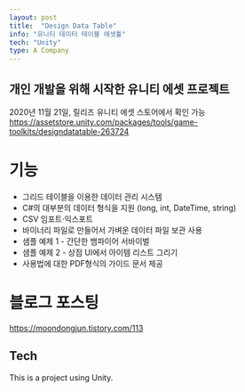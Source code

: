 ```yaml
---
layout: post
title:  "Design Data Table"
info: "유니티 데이터 테이블 에셋툴"
tech: "Unity"
type: A Company
---
```


## 개인 개발을 위해 시작한 유니티 에셋 프로젝트
2020년 11월 21일, 릴리즈
유니티 에셋 스토어에서 확인 가능
https://assetstore.unity.com/packages/tools/game-toolkits/designdatatable-263724

# 기능
* 그리드 테이블을 이용한 데이터 관리 시스템
* C#의 대부분의 데이터 형식을 지원 (long, int, DateTime, string)
* CSV 임포트·익스포트
* 바이너리 파일로 만들어서 가벼운 데이터 파일 보관 사용
* 샘플 예제 1 - 간단한 뱀파이어 서바이벌
* 샘플 예제 2 - 상점 UI에서 아이템 리스트 그리기
* 사용법에 대한 PDF형식의 가이드 문서 제공

# 블로그 포스팅
https://moondongjun.tistory.com/113

## Tech
This is a project using Unity.  
